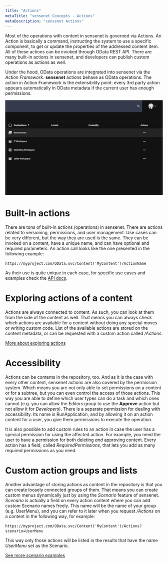 ```yaml
---
title: "Actions"
metaTitle: "sensenet Concepts - Actions"
metaDescription: "sensenet Actions"
---
```


Most of the operations with content in sensenet is governed via Actions. An Action is basically a command, instructing the system to use a specific component, to get or update the properties of the addressed content item. All of these actions can be invoked through OData REST API. There are many built-in actions in sensenet, and developers can publish custom operations as actions as well.

Under the hood, OData operations are integrated into sensenet via the *Action Framework*. **sensenet** actions behave as OData operations. The action in Action Framework is the extensibility point: every 3rd party action appears automatically in OData metadata if the current user has enough permissions.

![action menu](../img/actions.gif)

# Built-in actions

There are tons of built-in actions (operations) in sensenet. There are actions related to versioning, permissions, and user management. Use cases can be very different, but the way they are used is the same. They can be invoked on a content, have a unique name, and can have optional and required parameters. An action call looks like the one presented in the following example:

```
https://myproject.com/OData.svc/Content('MyContent')/ActionName
```

As their use is quite unique in each case, for specific use cases and examples check the [API docs](/api-docs/basic-concepts/09-actions).

# Exploring actions of a content

Actions are always connected to content. As such, you can look at them from the side of the content as well. That means you can always check which actions are available for a content without doing any special moves or writing custom code. List of the available actions are stored on the content metadata, or can be requested with a custom action called */Actions*.

[More about exploring actions](/api-docs/basic-concepts/09-actions#exploringactions)

# Accessibility

Actions can be contents in the repository, too. And as it is the case with every other content, sensenet actions are also covered by the permission system. Which means you are not only able to set permissions on a content or for a subtree, but you can even control the access of those actions. This way you are able to define which user types can do a task and which ones cannot (e.g. you can allow the *Editors* group to use the **Approve** action but not allow it for *Developers*). There is a separate permission for dealing with accessibility. Its name is RunApplication, and by allowing it on an action content for a user, you give them permissions to execute the operation.

It is also possible to add custom rules to an action in case the user has a special permission for using the affected action. For example, you need the user to have a permission for both deleting *and* approving content. Every action has a field, called *RequiredPermissions*, that lets you add as many required permissions as you need.

# Custom action groups and lists

Another advantage of storing actions as content in the repository is that you can create loosely connected groups of them. That means you can create custom menus dynamically just by using the *Scenario* feature of sensenet. *Scenario* is actually a field on every action content where you can add custom Scenario names freely. This name will be the name of your group (e.g. UserMenu), and you can refer to it later when you request */Actions* on a content in the following way, for example:

```
https://myproject.com/OData.svc/Content('MyContent')/Actions?scenario=UserMenu
```

This way only those actions will be listed in the results that have the name *UserMenu* set as the Scenario.

[See more scenario examples](/api-docs/basic-concepts/09-actions#scenario)
